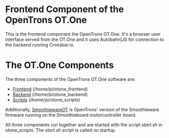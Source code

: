 # Frontend Component of the OpenTrons OT.One

This is the frontend component the OpenTrons OT.One.
It's a browser user interface served from the OT.One and it uses Autobahn|JS for connection to the backend running Crossbar.io.

# The OT.One Components

The three components of the OpenTrons OT.One software are:

* [Frontend](http://github.com/OpenTrons/otone_frontend) (/home/pi/otone_frontend)
* [Backend](http://github.com/OpenTrons/otone_backend) (/home/pi/otone_backend)
* [Scripts](http://github.com/OpenTrons/otone_scripts) (/home/pi/otone_scripts)

Additionally, [SmoothiewareOT](https://github.com/Opentrons/SmoothiewareOT) is OpenTrons' version of the Smoothieware firmware running on the Smoothieboard motorcontroller board.

All three components run together and are started with the script *start.sh* in otone_scripts. The *start.sh* script is called on startup.
